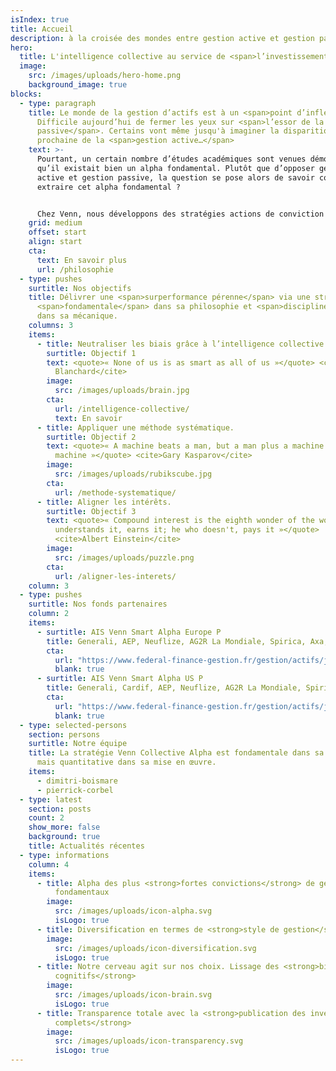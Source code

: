```yaml
---
isIndex: true
title: Accueil
description: à la croisée des mondes entre gestion active et gestion passive
hero:
  title: L'intelligence collective au service de <span>l’investissement.</span>
  image:
    src: /images/uploads/hero-home.png
    background_image: true
blocks:
  - type: paragraph
    title: Le monde de la gestion d’actifs est à un <span>point d’inflexion</span>.
      Difficile aujourd’hui de fermer les yeux sur <span>l’essor de la gestion
      passive</span>. Certains vont même jusqu'à imaginer la disparition
      prochaine de la <span>gestion active…</span>
    text: >-
      Pourtant, un certain nombre d’études académiques sont venues démontrer
      qu’il existait bien un alpha fondamental. Plutôt que d’opposer gestion
      active et gestion passive, la question se pose alors de savoir comment
      extraire cet alpha fondamental ? 


      Chez Venn, nous développons des stratégies actions de conviction construites à partir d’un processus systématique. Pour cela nous exploitons les données publiques de portefeuilles de gérants fondamentaux tels des signaux. Grâce au concept d’intelligence collective, la stratégie Collective Alpha apporte une réponse au dilemme gestion active/gestion passive en se positionnant à la croisée de ces mondes. Unique en Europe, cette approche permet de capitaliser sur le ‘bon sens’ de la gestion active, tout en gommant ses biais intrinsèques. Elle peut être accessible de façon transparente, liquide et à des tarifs plus compétitifs.
    grid: medium
    offset: start
    align: start
    cta:
      text: En savoir plus
      url: /philosophie
  - type: pushes
    surtitle: Nos objectifs
    title: Délivrer une <span>surperformance pérenne</span> via une stratégie
      <span>fondamentale</span> dans sa philosophie et <span>disciplinée</span>
      dans sa mécanique.
    columns: 3
    items:
      - title: Neutraliser les biais grâce à l’intelligence collective.
        surtitle: Objectif 1
        text: <quote>« None of us is as smart as all of us »</quote> <cite>Kenneth H.
          Blanchard</cite>
        image:
          src: /images/uploads/brain.jpg
        cta:
          url: /intelligence-collective/
          text: En savoir
      - title: Appliquer une méthode systématique.
        surtitle: Objectif 2
        text: <quote>« A machine beats a man, but a man plus a machine beat a
          machine »</quote> <cite>Gary Kasparov</cite>
        image:
          src: /images/uploads/rubikscube.jpg
        cta:
          url: /methode-systematique/
      - title: Aligner les intérêts.
        surtitle: Objectif 3
        text: <quote>« Compound interest is the eighth wonder of the world. He who
          understands it, earns it; he who doesn't, pays it »</quote>
          <cite>Albert Einstein</cite>
        image:
          src: /images/uploads/puzzle.png
        cta:
          url: /aligner-les-interets/
    column: 3
  - type: pushes
    surtitle: Nos fonds partenaires
    column: 2
    items:
      - surtitle: AIS Venn Smart Alpha Europe P
        title: Generali, AEP, Neuflize, AG2R La Mondiale, Spirica, Axa, Suravenir.
        cta:
          url: "https://www.federal-finance-gestion.fr/gestion/actifs/jcms/c_101452/ais-venn-smart-alpha-europe"
          blank: true
      - surtitle: AIS Venn Smart Alpha US P
        title: Generali, Cardif, AEP, Neuflize, AG2R La Mondiale, Spirica, Axa, Suravenir.
        cta:
          url: "https://www.federal-finance-gestion.fr/gestion/actifs/jcms/c_101461/ais-venn-smart-alpha-us"
          blank: true
  - type: selected-persons
    section: persons
    surtitle: Notre équipe
    title: La stratégie Venn Collective Alpha est fondamentale dans sa philosophie
      mais quantitative dans sa mise en œuvre.
    items:
      - dimitri-boismare
      - pierrick-corbel
  - type: latest
    section: posts
    count: 2
    show_more: false
    background: true
    title: Actualités récentes
  - type: informations
    column: 4
    items:
      - title: Alpha des plus <strong>fortes convictions</strong> de gérants
          fondamentaux
        image:
          src: /images/uploads/icon-alpha.svg
          isLogo: true
      - title: Diversification en termes de <strong>style de gestion</strong>
        image:
          src: /images/uploads/icon-diversification.svg
          isLogo: true
      - title: Notre cerveau agit sur nos choix. Lissage des <strong>biais
          cognitifs</strong>
        image:
          src: /images/uploads/icon-brain.svg
          isLogo: true
      - title: Transparence totale avec la <strong>publication des inventaires
          complets</strong>
        image:
          src: /images/uploads/icon-transparency.svg
          isLogo: true
---
```

